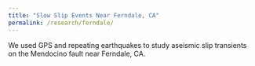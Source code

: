 ```yaml
---
title: "Slow Slip Events Near Ferndale, CA"
permalink: /research/ferndale/
---
```


We used GPS and repeating earthquakes to study aseismic slip transients on the Mendocino fault near Ferndale, CA.
